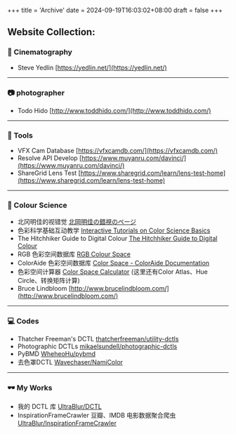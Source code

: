 +++
title = 'Archive'
date = 2024-09-19T16:03:02+08:00
draft = false
+++

## Website Collection:

### 🎥 Cinematography

- Steve Yedlin [https://yedlin.net/](https://yedlin.net/)

---

### 📷 photographer

- Todo Hido [http://www.toddhido.com/](http://www.toddhido.com/)

---

### 🔧 Tools

- VFX Cam Database [https://vfxcamdb.com/](https://vfxcamdb.com/)
- Resolve API Develop [https://www.muyanru.com/davinci/](https://www.muyanru.com/davinci/)
- ShareGrid Lens Test [https://www.sharegrid.com/learn/lens-test-home](https://www.sharegrid.com/learn/lens-test-home)
---

### 🌈 Colour Science

- 北冈明佳的视错觉 [北岡明佳の錯視のページ](https://www.ritsumei.ac.jp/~akitaoka/)
- 色彩科学基础互动教学 [Interactive Tutorials on Color Science Basics](https://horizon-lab.org/colorvis/)
- The Hitchhiker Guide to Digital Colour [The Hitchhiker Guide to Digital Colour](https://hg2dc.com/)
- RGB 色彩空间数据库 [RGB Colour Space](https://antlerpost.com/colour-spaces/)
- ColorAide 色彩空间数据库 [Color Space - ColorAide Documentation](https://facelessuser.github.io/coloraide/colors/)
- 色彩空间计算器 [Color Space Calculator](https://haraldbrendel.com/colorspacecalculator.html)  (这里还有Color Atlas、Hue Circle、转换矩阵计算)
- Bruce Lindbloom [http://www.brucelindbloom.com/](http://www.brucelindbloom.com/)

---

### 💻 Codes

- Thatcher Freeman's DCTL [thatcherfreeman/utility-dctls](https://github.com/thatcherfreeman/utility-dctls)
- Photographic DCTLs [mikaelsundell/photographic-dctls](https://github.com/mikaelsundell/photographic-dctls)
- PyBMD [WheheoHu/pybmd](https://github.com/WheheoHu/pybmd)
- 去色罩DCTL [Wavechaser/NamiColor](https://github.com/Wavechaser/NamiColor)

---

### 🕶️ My Works

- 我的 DCTL 库 [UltraBlur/DCTL](https://github.com/UltraBlur/DCTL)
- InspirationFrameCrawler 豆瓣、IMDB 电影数据聚合爬虫 [UltraBlur/InspirationFrameCrawler](https://github.com/UltraBlur/InspirationFrameCrawler)
